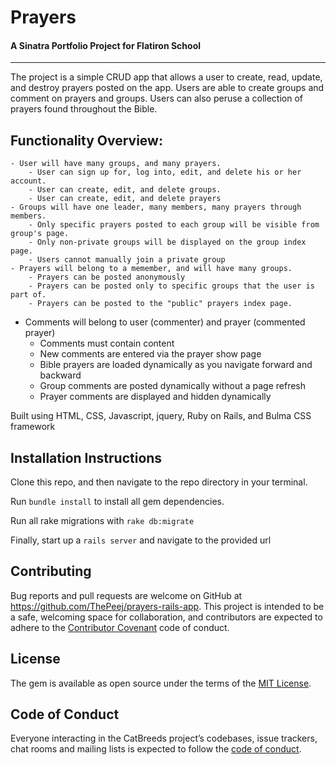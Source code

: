 # Prayers
#### A Sinatra Portfolio Project for Flatiron School
---

The project is a simple CRUD app that allows a user to create, read, update, and destroy prayers posted on the app. Users are able to create groups and comment on prayers and groups. Users can also peruse a collection of prayers found throughout the Bible. 

## Functionality Overview:
	- User will have many groups, and many prayers.
		- User can sign up for, log into, edit, and delete his or her account.
		- User can create, edit, and delete groups.
		- User can create, edit, and delete prayers
	- Groups will have one leader, many members, many prayers through members.
		- Only specific prayers posted to each group will be visible from group's page.
		- Only non-private groups will be displayed on the group index page.
		- Users cannot manually join a private group
	- Prayers will belong to a memember, and will have many groups.
		- Prayers can be posted anonymously
		- Prayers can be posted only to specific groups that the user is part of.
		- Prayers can be posted to the "public" prayers index page.
  - Comments will belong to user (commenter) and prayer (commented prayer)
    - Comments must contain content
    - New comments are entered via the prayer show page
	- Bible prayers are loaded dynamically as you navigate forward and backward
	- Group comments are posted dynamically without a page refresh
	- Prayer comments are displayed and hidden dynamically



Built using HTML, CSS, Javascript, jquery, Ruby on Rails, and  Bulma CSS framework


## Installation Instructions

Clone this repo, and then navigate to the repo directory in your terminal.

Run `bundle install` to install all gem dependencies.

Run all rake migrations with `rake db:migrate`

Finally, start up a `rails server` and navigate to the provided url


## Contributing

Bug reports and pull requests are welcome on GitHub at https://github.com/ThePeej/prayers-rails-app. This project is intended to be a safe, welcoming space for collaboration, and contributors are expected to adhere to the [Contributor Covenant](http://contributor-covenant.org) code of conduct.

## License

The gem is available as open source under the terms of the [MIT License](https://opensource.org/licenses/MIT).

## Code of Conduct

Everyone interacting in the CatBreeds project’s codebases, issue trackers, chat rooms and mailing lists is expected to follow the [code of conduct](https://github.com/ThePeej/prayers-rails-app/blob/master/LICENSE).